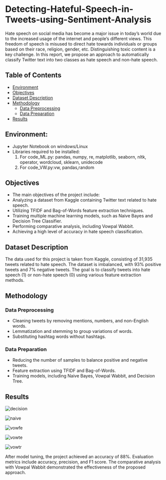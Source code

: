 # Detecting-Hateful-Speech-in-Tweets-using-Sentiment-Analysis
Hate speech on social media has become a major issue in today’s world due to the increased usage of the internet and people’s different views. This freedom of speech is misused to direct hate towards individuals or groups based on their race, religion, gender, etc. Distinguishing toxic content is a key challenge. In this report, we propose an approach to automatically classify Twitter text into two classes as hate speech and non-hate speech.
## Table of Contents
* [Environment](https://github.com/poornikabonam/Detecting-Hateful-Speech-in-Tweets-using-Sentiment-Analysis/blob/main/README.md#environment)
* [Objectives](https://github.com/poornikabonam/Detecting-Hateful-Speech-in-Tweets-using-Sentiment-Analysis#objectives)
* [Dataset Description](https://github.com/poornikabonam/Detecting-Hateful-Speech-in-Tweets-using-Sentiment-Analysis#dataset-description)
* [Methodology](https://github.com/poornikabonam/Detecting-Hateful-Speech-in-Tweets-using-Sentiment-Analysis#methodology)
    * [Data Preprocessing](https://github.com/poornikabonam/Detecting-Hateful-Speech-in-Tweets-using-Sentiment-Analysis#data-preprocessing)
    * [Data Preparation](https://github.com/poornikabonam/Detecting-Hateful-Speech-in-Tweets-using-Sentiment-Analysis#data-preparation)
* [Results](https://github.com/poornikabonam/Detecting-Hateful-Speech-in-Tweets-using-Sentiment-Analysis#results)

## Environment:
- Jupyter Notebook on windows/Linux
- Libraries required to be installed:
   1. For code_ML.py: pandas, numpy, re, matplotlib, seaborn, nltk, operator, wordcloud, sklearn, unidecode
   2. For code_VW.py:vw, pandas,random




## Objectives
* The main objectives of the project include:
* Analyzing a dataset from Kaggle containing Twitter text related to hate speech.
* Utilizing TFIDF and Bag-of-Words feature extraction techniques.
* Training multiple machine learning models, such as Naive Bayes and Decision Tree Classifier.
* Performing comparative analysis, including Vowpal Wabbit.
* Achieving a high level of accuracy in hate speech classification.

## Dataset Description
The data used for this project is taken from Kaggle, consisting of 31,935 tweets related to hate speech. The dataset is imbalanced, with 93% positive tweets and 7% negative tweets. The goal is to classify tweets into hate speech (1) or non-hate speech (0) using various feature extraction methods.

## Methodology
### Data Preprocessing
* Cleaning tweets by removing mentions, numbers, and non-English words.
* Lemmatization and stemming to group variations of words.
* Substituting hashtag words without hashtags.

### Data Preparation
* Reducing the number of samples to balance positive and negative tweets.
* Feature extraction using TFIDF and Bag-of-Words.
* Training models, including Naive Bayes, Vowpal Wabbit, and Decision Tree.

## Results
![decision](https://github.com/poornikabonam/Detecting-Hateful-Speech-in-Tweets-using-Sentiment-Analysis/assets/97566249/f72ef5dd-0962-4550-9f3f-fd3c27a33bde)

![naive](https://github.com/poornikabonam/Detecting-Hateful-Speech-in-Tweets-using-Sentiment-Analysis/assets/97566249/2ecc55d4-cd1b-4ca3-a31d-bba9966c5f68)

![vowfe](https://github.com/poornikabonam/Detecting-Hateful-Speech-in-Tweets-using-Sentiment-Analysis/assets/97566249/42d34e29-9fda-438f-a597-f60891e54933)

![vowte](https://github.com/poornikabonam/Detecting-Hateful-Speech-in-Tweets-using-Sentiment-Analysis/assets/97566249/1449391b-d615-49f3-96ed-8cb49a91cf7a)

![vowtr](https://github.com/poornikabonam/Detecting-Hateful-Speech-in-Tweets-using-Sentiment-Analysis/assets/97566249/f21d5ed9-e960-41bb-95c7-aa4f55ef2be6)




After model tuning, the project achieved an accuracy of 88%. Evaluation metrics include accuracy, precision, and F1 score. The comparative analysis with Vowpal Wabbit demonstrated the effectiveness of the proposed approach.
